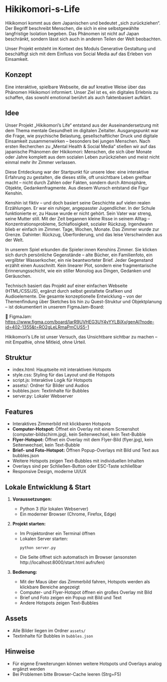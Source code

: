# Hikikomori-s-Life
Hikikomori kommt aus dem Japanischen und bedeutet „sich zurückziehen“. Der Begriff beschreibt Menschen, die sich in eine selbstgewählte langfristige Isolation begeben. Das Phänomen ist nicht auf Japan beschränkt, sondern lässt sich auch in anderen Teilen der Welt beobachten.

Unser Projekt entsteht im Kontext des Moduls Generative Gestaltung und beschäftigt sich mit dem Einfluss von Social Media auf das Erleben von Einsamkeit.

## Konzept
Eine interaktive, spielbare Webseite, die auf kreative Weise über das Phänomen Hikikomori informiert. Unser Ziel ist es, ein digitales Erlebnis zu schaffen, das sowohl emotional berührt als auch faktenbasiert aufklärt.

## Idee 
Unser Projekt „Hikikomori’s Life“ entstand aus der Auseinandersetzung mit dem Thema mentale Gesundheit im digitalen Zeitalter. Ausgangspunkt war die Frage, wie psychische Belastung, gesellschaftlicher Druck und digitale Einsamkeit zusammenwirken – besonders bei jungen Menschen.
Nach ersten Recherchen zu „Mental Health & Social Media“ stießen wir auf das japanische Phänomen der Hikikomori: Menschen, die sich über Monate oder Jahre komplett aus dem sozialen Leben zurückziehen und meist nicht einmal mehr ihr Zimmer verlassen.

Diese Entdeckung war der Startpunkt für unsere Idee: eine interaktive Erfahrung zu gestalten, die dieses stille, oft unsichtbare Leben greifbar macht – nicht durch Zahlen oder Fakten, sondern durch Atmosphäre, Objekte, Gedankenfragmente. Aus diesem Wunsch entstand die Figur Kenshin.

Kenshin ist fiktiv – und doch basiert seine Geschichte auf vielen realen Erzählungen. Er war ein ruhiger, angepasster Jugendlicher. In der Schule funktionierte er, zu Hause wurde er nicht gehört. Sein Vater war streng, seine Mutter still. Mit der Zeit begannen kleine Risse in seinem Alltag – Konzentrationsprobleme, Schlaflosigkeit, sozialer Rückzug. Irgendwann blieb er einfach im Zimmer. Tage, Wochen, Monate. Das Zimmer wurde zur Grenze. Dahinter: Rückzug, Überforderung, und das leise Verschwinden aus der Welt.

In unserem Spiel erkunden die Spieler:innen Kenshins Zimmer. Sie klicken sich durch persönliche Gegenstände – alte Bücher, ein Familienfoto, ein vergilbter Wasserkocher, ein nie beantworteter Brief. Jeder Gegenstand erzählt einen Ausschnitt. Kein linearer Plot, sondern eine fragmentarische Erinnerungsschicht, wie ein stiller Monolog aus Dingen, Gedanken und Geräuschen.

Technisch basiert das Projekt auf einer einfachen Webseite (HTML/CSS/JS), ergänzt durch selbst gestaltete Grafiken und Audioelemente. Die gesamte konzeptionelle Entwicklung – von der Themenfindung über Sketches bis hin zu Quest-Struktur und Objektplanung – ist dokumentiert in unserem FigmaJam-Board:

🔗 FigmaJam: 
https://www.figma.com/board/larR9UVHEG3UY4vYYLBiXv/genAI?node-id=402-1355&t=RO2gLeLRmaPmCUS5-1

Hikikomori’s Life ist unser Versuch, das Unsichtbare sichtbar zu machen – mit Empathie, ohne Mitleid, ohne Urteil.

## Struktur
- index.html: Hauptseite mit interaktiven Hotspots
- style.css: Styling für das Layout und die Hotspots
- script.js: Interaktive Logik für Hotspots
- assets/: Ordner für Bilder und Audios
- bubbles.json: Textinhalte für Bubbles
- server.py: Lokaler Webserver  

## Features
- Interaktives Zimmerbild mit klickbaren Hotspots
- **Computer-Hotspot:** Öffnet ein Overlay mit einem Screenshot (computer-bildschirm.jpg), kein Seitenwechsel, kein Text-Bubble
- **Flyer-Hotspot:** Öffnet ein Overlay mit dem Flyer-Bild (flyer.jpg), kein Seitenwechsel, kein Text-Bubble
- **Brief- und Foto-Hotspot:** Öffnen Popup-Overlays mit Bild und Text aus bubbles.json
- Weitere Hotspots zeigen Text-Bubbles mit individuellen Inhalten
- Overlays sind per Schließen-Button oder ESC-Taste schließbar
- Responsive Design, moderne UI/UX

## Lokale Entwicklung & Start
1. **Voraussetzungen:**
   - Python 3 (für lokalen Webserver)
   - Ein moderner Browser (Chrome, Firefox, Edge)

2. **Projekt starten:**
   - Im Projektordner ein Terminal öffnen
   - Lokalen Server starten:
     ```
     python server.py
     ```
   - Die Seite öffnet sich automatisch im Browser (ansonsten http://localhost:8000/start.html aufrufen)

3. **Bedienung:**
   - Mit der Maus über das Zimmerbild fahren, Hotspots werden als klickbare Bereiche angezeigt
   - Computer- und Flyer-Hotspot öffnen ein großes Overlay mit Bild
   - Brief und Foto zeigen ein Popup mit Bild und Text
   - Andere Hotspots zeigen Text-Bubbles

## Assets
- Alle Bilder liegen im Ordner `assets/`
- Textinhalte für Bubbles in `bubbles.json`

## Hinweise
- Für eigene Erweiterungen können weitere Hotspots und Overlays analog ergänzt werden
- Bei Problemen bitte Browser-Cache leeren (Strg+F5)